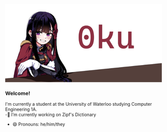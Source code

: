 
![alt text](https://github.com/0ku/0ku/blob/main/0kuBannerSMALL.png)
### Welcome!
I'm currently a student at the University of Waterloo studying Computer Engineering 1A.  
-🔭 I’m currently working on Zipf's Dictionary  
- 😄 Pronouns: he/him/they  
<!--
**0ku/0ku** is a ✨ _special_ ✨ repository because its `README.md` (this file) appears on your GitHub profile.

Here are some ideas to get you started:

- 🔭 I’m currently working on ...
- 🌱 I’m currently learning ...
- 👯 I’m looking to collaborate on ...
- 🤔 I’m looking for help with ...
- 💬 Ask me about ...
- 📫 How to reach me: ...
- 😄 Pronouns: ...
- ⚡ Fun fact: ...
-->

